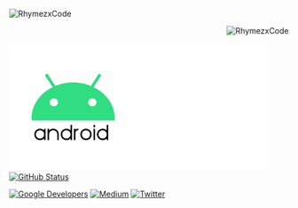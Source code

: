 
<p align="center">
<p align="left" align="center"><img src="https://komarev.com/ghpvc/?username=RhymezxCode&label=Profile%20views&color=486EDF&style=flat" alt="RhymezxCode" /></p>
<p align="right" align="center"><img src="https://wakatime.com/badge/user/bc060098-ee7e-4c87-a283-5cc51ce605a6/project/4dabcc1e-d12d-4fb9-9b06-28293cb94081.svg" alt="RhymezxCode" /></p>
<a href="https://github.com/rhymezxcode"><img src="https://github.com/RhymezxCode/rhymezxcode/blob/master/android-logo.gif" width="230" height="230"/></a>
<a href="https://github.com/rhymezxcode"><img src="https://github.com/RhymezxCode/rhymezxcode/blob/master/android.gif" width="230" height="230"/></a>
<br>
<a href="https://github.com/rhymezxcode"><img alt="GitHub Status" src="https://github-readme-stats.vercel.app/api?username=rhymezxcode&show=contribs&show_icons=true&include_all_commits=true&count_private=true&theme=default"/></a>
<p align="left" align="center">
  <a href="https://devlibrary.withgoogle.com/authors/rhymezxcode"><img alt="Google Developers" src="https://rhymezxcode.github.io/rhymezxcode/badges/google-devlib.svg"></a>
<a href="https://rhymezxcode.medium.com/"><img alt="Medium" src="https://rhymezxcode.github.io/rhymezxcode/badges/Story-Medium.svg"/></a>
<a href="https://twitter.com/rhymezx_code"><img alt="Twitter" src="https://rhymezxcode.github.io/rhymezxcode/badges/twitter.svg"/></a><br/>
</p>





